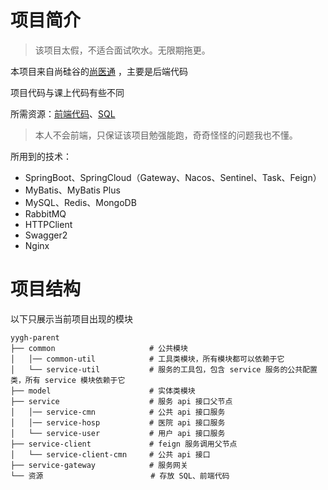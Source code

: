 # 项目简介

> 该项目太假，不适合面试吹水。无限期拖更。

本项目来自尚硅谷的[尚医通](https://www.bilibili.com/video/BV1V5411K7rT) ，主要是后端代码

项目代码与课上代码有些不同

所需资源：[前端代码](资源/前端代码)、[SQL](资源/SQL)


> 本人不会前端，只保证该项目勉强能跑，奇奇怪怪的问题我也不懂。
 
所用到的技术：
* SpringBoot、SpringCloud（Gateway、Nacos、Sentinel、Task、Feign）
* MyBatis、MyBatis Plus
* MySQL、Redis、MongoDB
* RabbitMQ
* HTTPClient
* Swagger2
* Nginx

# 项目结构

以下只展示当前项目出现的模块

```
yygh-parent
├── common                     # 公共模块
│   │── common-util            # 工具类模块，所有模块都可以依赖于它
│   └── service-util           # 服务的工具包，包含 service 服务的公共配置类，所有 service 模块依赖于它
├── model                      # 实体类模块
├── service                    # 服务 api 接口父节点
│   │── service-cmn            # 公共 api 接口服务
│   │── service-hosp           # 医院 api 接口服务
│   └── service-user           # 用户 api 接口服务
├── service-client             # feign 服务调用父节点
│   └── service-client-cmn     # 公共 api 接口
├── service-gateway            # 服务网关
└── 资源                        # 存放 SQL、前端代码
```

